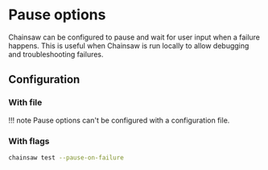 # Pause options

Chainsaw can be configured to pause and wait for user input when a failure happens.
This is useful when Chainsaw is run locally to allow debugging and troubleshooting failures.

## Configuration

### With file

!!! note
    Pause options can't be configured with a configuration file.

### With flags

```bash
chainsaw test --pause-on-failure
```
